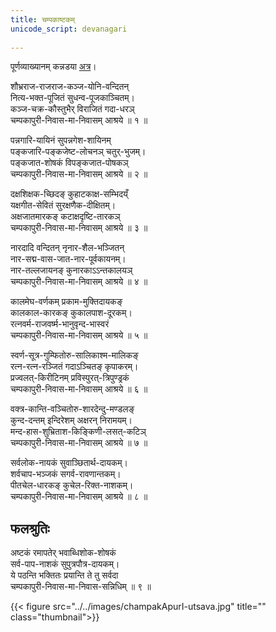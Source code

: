 ```yaml
---
title: चम्पकाष्टकम्  
unicode_script: devanagari  
  
---
```

  
पूर्णव्याख्यानम् कन्नडया [अत्र](https://docs.google.com/document/d/1Alcl4IkCZMQSvECfyme2UsD5QboRpS6wsiKgjEmc3a8/edit?usp=drive_web&ouid=109000762913288837175)।  


  
शौभ्रराज-राजराज-कञ्ज-योनि-वन्दितन्  
नित्य-भक्त-पूजितं सुधन्व-पूजकाञ्चितम्।  
कञ्ज-चक्र-कौस्तुभैर् विराजितं गदा-धरञ्  
चम्पकापुरी-निवास-मा-निवासम् आश्रये ॥ १ ॥  
  
पन्नगारि-यायिनं सुपन्नगेश-शायिनम्  
पङ्कजारि-पङ्कजेष्ट-लोचनञ् चतुर्-भुजम्।  
पङ्कजात-शोषकं विपङ्कजात-पोषकञ्  
चम्पकापुरी-निवास-मा-निवासम् आश्रये ॥ २ ॥  
  
दक्षशिक्षक-च्छिदङ् कुहाटकाक्ष-सम्भिदय्ँ  
यक्षगीत-सेवितं सुरक्षणैक-दीक्षितम्।  
अक्षजातमारकङ् कटाक्षदृष्टि-तारकञ्  
चम्पकापुरी-निवास-मा-निवासम् आश्रये ॥ ३ ॥  
  
नारदादि वन्दितन् नृनार-शैल-भञ्जितन्  
नार-सद्म-वास-जात-नार-पूर्वकायनम्।  
नार-तल्लजायनङ् कुनारकाऽऽन्तकालयञ्  
चम्पकापुरी-निवास-मा-निवासम् आश्रये ॥ ४ ॥  
  
कालमेघ-वर्णकम् प्रकाम-मुक्तिदायकङ्  
कालकाल-कारकङ् कुकालपाश-दूरकम्।  
रत्नवर्म-राजवर्ष्म-भानुवृन्द-भास्वरं  
चम्पकापुरी-निवास-मा-निवासम् आश्रये ॥ ५ ॥  
  
स्वर्ण-सूत्र-गुम्फितोरु-सालिकाश्म-मालिकङ्  
रत्न-रत्न-रञ्जितं गदाऽञ्चितङ् कृपाकरम्।  
प्रज्वलत्-किरीटिनम् प्रविस्पुरत्-त्रिपुण्ड्रकं  
चम्पकापुरी-निवास-मा-निवासम् आश्रये ॥ ६ ॥  
  
वक्त्र-कान्ति-वञ्चितोरु-शारदेन्दु-मण्डलङ्  
कुन्द-दन्तम् इन्दिरेशम् अक्षरन् निरामयम्।  
मन्द-हास-शुभ्रिताश-किङ्किणी-लसत्-कटिञ्  
चम्पकापुरी-निवास-मा-निवासम् आश्रये ॥ ७ ॥  
  
सर्वलोक-नायकं सुवाञ्छितार्थ-दायकम्।  
शर्वचाप-भञ्जकं सगर्व-रावणान्तकम्।  
पीतचेल-धारकङ् कुचेल-रिक्त-नाशकम्।  
चम्पकापुरी-निवास-मा-निवासम् आश्रये ॥ ८ ॥  
  
## फलश्रुतिः  
  
अष्टकं रमापतेर् भवाब्धिशोक-शोषकं  
सर्व-पाप-नाशकं सुपुत्रपौत्र-दायकम्।  
ये पठन्ति भक्तितः प्रयान्ति ते तु सर्वदा  
चम्पकापुरी-निवास-मा-निवास-सन्निधिम् ॥ ९ ॥  

{{< figure src="../../images/champakApurI-utsava.jpg" title="" class="thumbnail">}}
